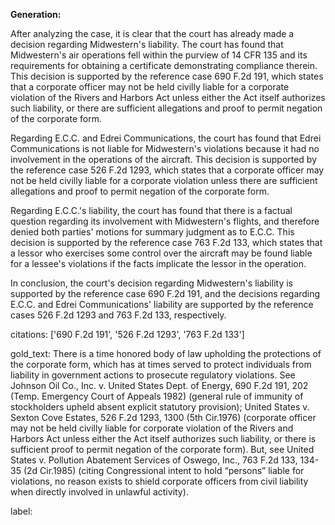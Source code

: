 **Generation:**


After analyzing the case, it is clear that the court has already made a decision regarding Midwestern's liability. The court has found that Midwestern's air operations fell within the purview of 14 CFR 135 and its requirements for obtaining a certificate demonstrating compliance therein. This decision is supported by the reference case 690 F.2d 191, which states that a corporate officer may not be held civilly liable for a corporate violation of the Rivers and Harbors Act unless either the Act itself authorizes such liability, or there are sufficient allegations and proof to permit negation of the corporate form.

Regarding E.C.C. and Edrei Communications, the court has found that Edrei Communications is not liable for Midwestern's violations because it had no involvement in the operations of the aircraft. This decision is supported by the reference case 526 F.2d 1293, which states that a corporate officer may not be held civilly liable for a corporate violation unless there are sufficient allegations and proof to permit negation of the corporate form.

Regarding E.C.C.'s liability, the court has found that there is a factual question regarding its involvement with Midwestern's flights, and therefore denied both parties' motions for summary judgment as to E.C.C. This decision is supported by the reference case 763 F.2d 133, which states that a lessor who exercises some control over the aircraft may be found liable for a lessee's violations if the facts implicate the lessor in the operation.

In conclusion, the court's decision regarding Midwestern's liability is supported by the reference case 690 F.2d 191, and the decisions regarding E.C.C. and Edrei Communications' liability are supported by the reference cases 526 F.2d 1293 and 763 F.2d 133, respectively.

citations: ['690 F.2d 191', '526 F.2d 1293', '763 F.2d 133']

gold_text: There is a time honored body of law upholding the protections of the corporate form, which has at times served to protect individuals from liability in government actions to prosecute regulatory violations. See Johnson Oil Co., Inc. v. United States Dept. of Energy, 690 F.2d 191, 202 (Temp. Emergency Court of Appeals 1982) (general rule of immunity of stockholders upheld absent explicit statutory provision); United States v. Sexton Cove Estates, 526 F.2d 1293, 1300 (5th Cir.1976) (corporate officer may not be held civilly liable for corporate violation of the Rivers and Harbors Act unless either the Act itself authorizes such liability, or there is sufficient proof to permit negation of the corporate form). But, see United States v. Pollution Abatement Services of Oswego, Inc., 763 F.2d 133, 134-35 (2d Cir.1985) (citing Congressional intent to hold “persons” liable for violations, no reason exists to shield corporate officers from civil liability when directly involved in unlawful activity).

label: 